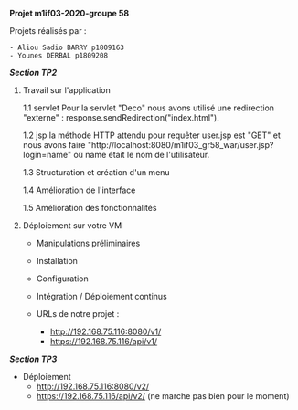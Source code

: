 **Projet m1if03-2020-groupe 58**


Projets réalisés par :

    - Aliou Sadio BARRY p1809163
    - Younes DERBAL p1809208



***Section TP2***

1.  Travail sur l'application

    1.1 servlet
    Pour la servlet "Deco" nous avons utilisé une redirection "externe" : response.sendRedirection("index.html").

    1.2 jsp
    la méthode HTTP attendu pour requêter user.jsp est "GET" et nous avons faire "http://localhost:8080/m1if03_gr58_war/user.jsp?login=name" où name   était le nom de l'utilisateur.

    1.3 Structuration et création d'un menu

    1.4 Amélioration de l'interface

    1.5 Amélioration des fonctionnalités

 2. Déploiement sur votre VM

    - Manipulations préliminaires

    - Installation

    - Configuration

    - Intégration / Déploiement continus 

    - URLs de notre projet :
        - http://192.168.75.116:8080/v1/
        - https://192.168.75.116/api/v1/

***Section TP3***

- Déploiement
    -  http://192.168.75.116:8080/v2/
    -  https://192.168.75.116/api/v2/ (ne marche pas bien pour le moment)
